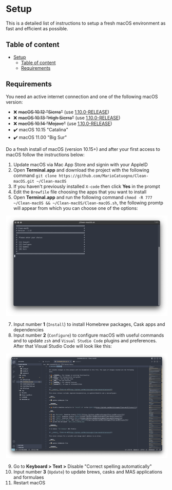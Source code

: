 # Setup

This is a detailed list of instructions to setup a fresh macOS environment as fast and efficient as possible.

## Table of content

- [Setup](#setup)
  - [Table of content](#table-of-content)
  - [Requirements](#requirements)

## Requirements

You need an active internet connection and one of the following macOS version:

- ❌ ~~macOS 10.12 "Sierra"~~ (use [1.10.0-RELEASE](https://github.com/MarioCatuogno/Clean-macOS/releases/tag/1.10.0))
- ❌ ~~macOS 10.13 "High Sierra"~~ (use [1.10.0-RELEASE](https://github.com/MarioCatuogno/Clean-macOS/releases/tag/1.10.0))
- ❌ ~~macOS 10.14 "Mojave"~~ (use [1.10.0-RELEASE](https://github.com/MarioCatuogno/Clean-macOS/releases/tag/1.10.0))
- ✔️ macOS 10.15 "Catalina"
- ✔️ macOS 11.00 "Big Sur"

Do a fresh install of macOS (version 10.15+) and after your first access to macOS follow the instructions below:

1. Update macOS via Mac App Store and signin with your AppleID
2. Open __Terminal.app__ and download the project with the following command `git clone https://github.com/MarioCatuogno/Clean-macOS.git ~/Clean-macOS`
3. If you haven't previously installed `X-code` then click __Yes__ in the prompt
4. Edit the `Brewfile` file choosing the apps that you want to install
5. Open __Terminal.app__ and run the following command `chmod -R 777 ~/Clean-macOS && ~/Clean-macOS/Clean-macOS.sh`, the following promtp will appear from which you can choose one of the options:

<p align="center">
  <a href="https://github.com/MarioCatuogno/Clean-macOS">
  <img width=600px src="https://raw.githubusercontent.com/MarioCatuogno/Clean-macOS/master/img/scrn_cleanmacos_terminal.png" alt="Clean-macOS terminal"><br></a>
</p>

7. Input number __1__ (`Install`) to install Homebrew packages, Cask apps and dependencies
8. Input number __2__ (`Configure`) to configure macOS with useful commands and to update `zsh` and `Visual Studio Code` plugins and preferences. After that Visual Studio Code will look like this:

<p align="center">
  <a href="https://github.com/MarioCatuogno/Clean-macOS">
  <img width=600px src="https://raw.githubusercontent.com/MarioCatuogno/Clean-macOS/master/img/scrn_myvscode.png" alt="Visual Studio Code"><br></a>
</p>

9. Go to __Keyboard > Text >__ Disable "Correct spelling automatically"
10. Input number __3__ (`Update`) to update brews, casks and MAS applications and formulaes
11. Restart macOS
